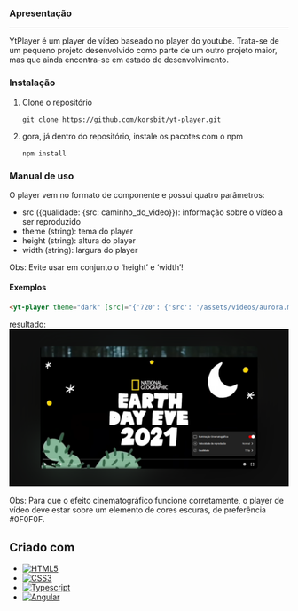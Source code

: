 ### Apresentação
---
YtPlayer é um player de vídeo baseado no player do youtube. Trata-se de um pequeno projeto desenvolvido como parte de um outro projeto maior, mas que ainda encontra-se em estado de desenvolvimento.

### Instalação
1. Clone o repositório
    ~~~
    git clone https://github.com/korsbit/yt-player.git
    ~~~
2. gora, já dentro do repositório, instale os pacotes com o npm
    ~~~
    npm install
    ~~~

[HTML5.io]: https://img.shields.io/badge/html5-%23E34F26.svg?style=for-the-badge&logo=html5&logoColor=white
[CSS3.io]: https://img.shields.io/badge/css3-%231572B6.svg?style=for-the-badge&logo=css3&logoColor=white
[Typescript.io]: https://img.shields.io/badge/typescript-%23007ACC.svg?style=for-the-badge&logo=typescript&logoColor=white

[Angular-url]: https://angular.io/
[Angular.io]: https://img.shields.io/badge/Angular-DD0031?style=for-the-badge&logo=angular&logoColor=white

### Manual de uso
O player vem no formato de componente e possui quatro parâmetros:
- src ({qualidade: {src: caminho_do_video}}): informação sobre o vídeo a ser reproduzido
- theme (string): tema do player
- height (string): altura do player
- width (string): largura do player

Obs: Evite usar em conjunto o ‘height’ e ‘width’!

#### Exemplos
~~~html
<yt-player theme="dark" [src]="{'720': {'src': '/assets/videos/aurora.mp4'}}" height="700px" />
~~~
resultado:
    <img src="https://github.com/korsbit/yt-player/blob/main/screenshots/captura1.png"/>

Obs: Para que o efeito cinematográfico funcione corretamente, o player de vídeo deve estar sobre um elemento de cores escuras, de preferência #0F0F0F.

## Criado com

* [![HTML5][HTML5.io]][HTML5.io]
* [![CSS3][CSS3.io]][CSS3.io]
* [![Typescript][Typescript.io]][Typescript.io]
* [![Angular][Angular.io]][Angular-url]